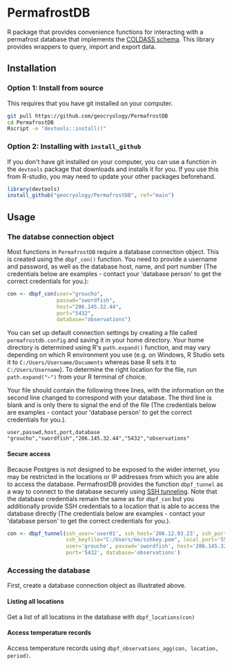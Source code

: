 # PermafrostDB
R package that provides convenience functions for interacting with a permafrost database that implements the [COLDASS schema](https://github.com/geocryology/COLDASS). This library provides wrappers to query, import and export data.

## Installation

### Option 1: Install from source
This requires that you have git installed on your computer.

```bash
git pull https://github.com/geocryology/PermafrostDB
cd PermafrostDB
Rscript -e "devtools::install()"
```

### Option 2: Installing with `install_github`
If you don't have git installed on your computer, you can use a function in the `devtools` package that downloads and installs it for you. If you use this from R-studio, you may need to update your other packages beforehand.

```r
library(devtools)
install_github("geocryology/PermafrostDB", ref="main")
```

## Usage

### The databse connection object
Most functions in `PermafrostDB` require a database connection object. This is created using the `dbpf_con()` function. You need to provide a username and password, as well as the database host, name, and port number (The credentials below are examples - contact your 'database person' to get the correct credentials for you.):

```R
con <- dbpf_con(user="groucho",
                passwd="swordfish",
                host="206.145.32.44",
                port="5432",
                database="observations")
```

You can set up default connection settings by creating a file called `permafrostdb.config` and saving it in your home directory. Your home directory is determined using R's `path.expand()` function, and may vary depending on which R environment you use (e.g. on Windows, R Studio sets it to `C:/Users/Username/Documents` whereas base R sets it to `C:/Users/Username`). To determine the right location for the file, run `path.expand("~")` from your R terminal of choice.

Your file should contain the following three lines, with the information on the second line changed to correspond with your database. The third line is blank and is only there to signal the end of the file (The credentials below are examples - contact your 'database person' to get the correct credentials for you.). 

```
user,passwd,host,port,database
"groucho","swordfish","206.145.32.44","5432","observations"

```
#### Secure access
Because Postgres is not designed to be exposed to the wider internet, you may be restricted in the locations or IP addresses from which you are able to access the database. PermafrostDB provides the function `dbpf_tunnel` as a way to connect to the database securely using [SSH tunneling](https://i.stack.imgur.com/a28N8.png). Note that the database credentials remain the same as for `dbpf_con` but you additionally provide SSH credentials to a location that is able to access the database directly (The credentials below are examples - contact your 'database person' to get the correct credentials for you.).

```R
con <- dbpf_tunnel(ssh_user='user01', ssh_host='206.12.93.23', ssh_port='22', 
                   ssh_keyfile="C:/Users/me/sshkey.pem", local_port='5555',
                   user='groucho', passwd='swordfish', host='206.145.32.44', 
                   port='5432', database='observations')
```

### Accessing the database
First, create a database connection object as illustrated above.

#### Listing all locations
Get a list of all locations in the database with `dbpf_locations(con)`

#### Access temperature records
Access temperature records using `dbpf_observations_agg(con, location, period)`.
